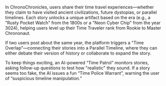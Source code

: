 In ChronoChronicles, users share their time travel experiences—whether they claim to have visited ancient civilizations, future dystopias, or parallel timelines. Each story unlocks a unique artifact based on the era (e.g., a "Rusty Pocket Watch" from the 1800s or a "Neon Cyber Chip" from the year 3024), helping users level up their Time Traveler rank from Rookie to Master Chrononaut.

If two users post about the same year, the platform triggers a "Time Overlap"—connecting their stories into a Parallel Timeline, where they can either debate their version of history or collaborate to expand the story.

To keep things exciting, an AI-powered “Time Patrol” monitors stories, asking follow-up questions to test how "realistic" they sound. If a story seems too fake, the AI issues a fun “Time Police Warrant”, warning the user of “suspicious timeline manipulation.”

